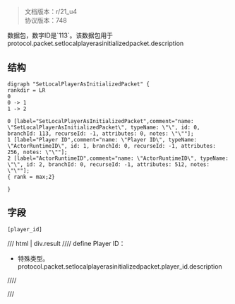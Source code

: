 # <!-- md:samp SetLocalPlayerAsInitializedPacket -->

> 文档版本：r/21_u4<br/>协议版本：748

<!-- md:samp SetLocalPlayerAsInitializedPacket -->数据包，数字ID是`113`。该数据包用于protocol.packet.setlocalplayerasinitializedpacket.description

## 结构

```viz
digraph "SetLocalPlayerAsInitializedPacket" {
rankdir = LR
0
0 -> 1
1 -> 2

0 [label="SetLocalPlayerAsInitializedPacket",comment="name: \"SetLocalPlayerAsInitializedPacket\", typeName: \"\", id: 0, branchId: 113, recurseId: -1, attributes: 0, notes: \"\""];
1 [label="Player ID",comment="name: \"Player ID\", typeName: \"ActorRuntimeID\", id: 1, branchId: 0, recurseId: -1, attributes: 256, notes: \"\""];
2 [label="ActorRuntimeID",comment="name: \"ActorRuntimeID\", typeName: \"\", id: 2, branchId: 0, recurseId: -1, attributes: 512, notes: \"\""];
{ rank = max;2}

}

```

## 字段

```title='SetLocalPlayerAsInitializedPacket'
[player_id]
```

/// html | div.result
//// define
Player ID：[<!-- md:samp ActorRuntimeID -->](../types/actorruntimeid.md)

- 特殊类型。protocol.packet.setlocalplayerasinitializedpacket.player_id.description


////

///

